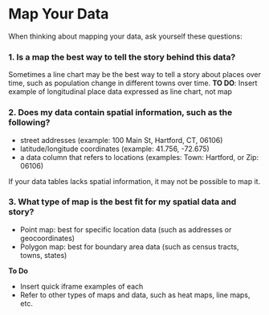 # Map Your Data

When thinking about mapping your data, ask yourself these questions:

### 1. Is a map the best way to tell the story behind this data?

Sometimes a line chart may be the best way to tell a story about places over time, such as population change in different towns over time.
**TO DO**: Insert example of longitudinal place data expressed as line chart, not map

### 2. Does my data contain spatial information, such as the following?

- street addresses (example: 100 Main St, Hartford, CT, 06106)
- latitude/longitude coordinates (example: 41.756, -72.675)
- a data column that refers to locations (examples: Town: Hartford, or Zip: 06106)

If your data tables lacks spatial information, it may not be possible to map it.

### 3. What type of map is the best fit for my spatial data and story?

- Point map: best for specific location data (such as addresses or geocoordinates)
- Polygon map: best for boundary area data (such as census tracts, towns, states)

**To Do**
- Insert quick iframe examples of each
- Refer to other types of maps and data, such as heat maps, line maps, etc.
